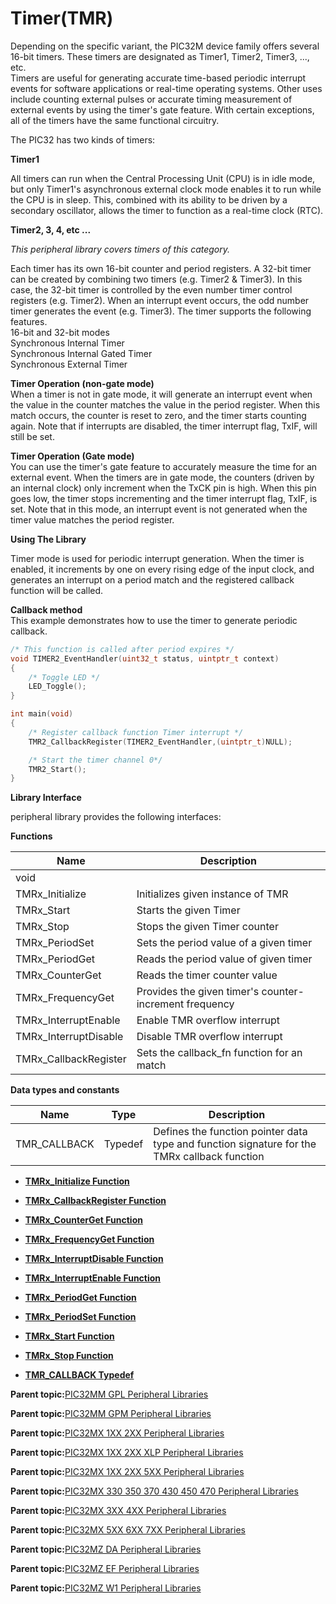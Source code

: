 # Timer\(TMR\)

Depending on the specific variant, the PIC32M device family offers several 16-bit timers. These timers are designated as Timer1, Timer2, Timer3, ..., etc.<br />Timers are useful for generating accurate time-based periodic interrupt events for software applications or real-time operating systems. Other uses include counting external pulses or accurate timing measurement of external events by using the timer's gate feature. With certain exceptions, all of the timers have the same functional circuitry.

The PIC32 has two kinds of timers:

**Timer1**

All timers can run when the Central Processing Unit \(CPU\) is in idle mode, but only Timer1's asynchronous external clock mode enables it to run while the CPU is in sleep. This, combined with its ability to be driven by a secondary oscillator, allows the timer to function as a real-time clock \(RTC\).

**Timer2, 3, 4, etc ...**

*This peripheral library covers timers of this category.*

Each timer has its own 16-bit counter and period registers. A 32-bit timer can be created by combining two timers \(e.g. Timer2 & Timer3\). In this case, the 32-bit timer is controlled by the even number timer control registers \(e.g. Timer2\). When an interrupt event occurs, the odd number timer generates the event \(e.g. Timer3\). The timer supports the following features.<br />16-bit and 32-bit modes<br />Synchronous Internal Timer<br />Synchronous Internal Gated Timer<br />Synchronous External Timer

**Timer Operation \(non-gate mode\)**<br />When a timer is not in gate mode, it will generate an interrupt event when the value in the counter matches the value in the period register. When this match occurs, the counter is reset to zero, and the timer starts counting again. Note that if interrupts are disabled, the timer interrupt flag, TxIF, will still be set.

**Timer Operation \(Gate mode\)**<br />You can use the timer's gate feature to accurately measure the time for an external event. When the timers are in gate mode, the counters \(driven by an internal clock\) only increment when the TxCK pin is high. When this pin goes low, the timer stops incrementing and the timer interrupt flag, TxIF, is set. Note that in this mode, an interrupt event is not generated when the timer value matches the period register.

**Using The Library**

Timer mode is used for periodic interrupt generation. When the timer is enabled, it increments by one on every rising edge of the input clock, and generates an interrupt on a period match and the registered callback function will be called.

**Callback method**<br />This example demonstrates how to use the timer to generate periodic callback.

```c
/* This function is called after period expires */
void TIMER2_EventHandler(uint32_t status, uintptr_t context)
{
    /* Toggle LED */
    LED_Toggle();
}

int main(void)
{
    /* Register callback function Timer interrupt */
    TMR2_CallbackRegister(TIMER2_EventHandler,(uintptr_t)NULL);

    /* Start the timer channel 0*/
    TMR2_Start();
}
```

**Library Interface**

peripheral library provides the following interfaces:

**Functions**

|Name|Description|
|----|-----------|
|void||
|TMRx\_Initialize|Initializes given instance of TMR|
|TMRx\_Start|Starts the given Timer|
|TMRx\_Stop|Stops the given Timer counter|
|TMRx\_PeriodSet|Sets the period value of a given timer|
|TMRx\_PeriodGet|Reads the period value of given timer|
|TMRx\_CounterGet|Reads the timer counter value|
|TMRx\_FrequencyGet|Provides the given timer's counter-increment frequency|
|TMRx\_InterruptEnable|Enable TMR overflow interrupt|
|TMRx\_InterruptDisable|Disable TMR overflow interrupt|
|TMRx\_CallbackRegister|Sets the callback\_fn function for an match|

**Data types and constants**

|Name|Type|Description|
|----|----|-----------|
|TMR\_CALLBACK|Typedef|Defines the function pointer data type and function signature for the TMRx callback function|

-   **[TMRx\_Initialize Function](GUID-CEE776BF-1147-4BB3-B996-6C55C4554D5C.md)**  

-   **[TMRx\_CallbackRegister Function](GUID-8C631290-DFDC-45EE-906D-CAD7C3DCDD61.md)**  

-   **[TMRx\_CounterGet Function](GUID-D95F0DE8-BFF1-45AA-AC41-71325CBE7248.md)**  

-   **[TMRx\_FrequencyGet Function](GUID-4AF977C9-7081-4815-A308-C550EB9CE2C2.md)**  

-   **[TMRx\_InterruptDisable Function](GUID-01A361B2-2BF2-4A5D-AACF-C2A4BD541FCD.md)**  

-   **[TMRx\_InterruptEnable Function](GUID-4E245EA7-A502-4249-A10E-0ED1EA360989.md)**  

-   **[TMRx\_PeriodGet Function](GUID-99C4D9F3-48D8-4480-92AC-598F8068DE48.md)**  

-   **[TMRx\_PeriodSet Function](GUID-6C61E70B-FEDF-446F-BFD2-8E92BF82F3C0.md)**  

-   **[TMRx\_Start Function](GUID-ED0D38C0-53DD-4B17-8207-DD9DE50EEA6D.md)**  

-   **[TMRx\_Stop Function](GUID-927E0F31-168F-4E4B-B6F1-4B53F92F68CE.md)**  

-   **[TMR\_CALLBACK Typedef](GUID-66DD3ED9-980C-4ABA-92C5-C583B1BC8F2C.md)**  


**Parent topic:**[PIC32MM GPL Peripheral Libraries](GUID-1AE2B428-AA57-43A7-A52E-C35ABF67EDC4.md)

**Parent topic:**[PIC32MM GPM Peripheral Libraries](GUID-CB22E113-2DFF-40FB-BA9B-BFA1C8003FEC.md)

**Parent topic:**[PIC32MX 1XX 2XX Peripheral Libraries](GUID-DD9F92A3-1B1F-4068-A4CC-C71672A1BF54.md)

**Parent topic:**[PIC32MX 1XX 2XX XLP Peripheral Libraries](GUID-8819552A-CB58-4DAC-BE25-EC305892232E.md)

**Parent topic:**[PIC32MX 1XX 2XX 5XX Peripheral Libraries](GUID-232A3DC0-B096-45AA-9430-33A2C9BA694A.md)

**Parent topic:**[PIC32MX 330 350 370 430 450 470 Peripheral Libraries](GUID-4F5C226F-136E-4C6B-8A7F-0DF12557C7F8.md)

**Parent topic:**[PIC32MX 3XX 4XX Peripheral Libraries](GUID-2C79235F-A27F-4622-BBDA-943C35FD7940.md)

**Parent topic:**[PIC32MX 5XX 6XX 7XX Peripheral Libraries](GUID-91DC3697-58A9-4E5B-95DE-F4B08BA9C8DD.md)

**Parent topic:**[PIC32MZ DA Peripheral Libraries](GUID-02A4B196-FE06-48DB-BC12-D3A68B6D983E.md)

**Parent topic:**[PIC32MZ EF Peripheral Libraries](GUID-F47955F5-89DE-43B0-8C2C-DE0070EBA152.md)

**Parent topic:**[PIC32MZ W1 Peripheral Libraries](GUID-EBD28D67-7F6E-46D1-9ABE-2BDE1973D143.md)

